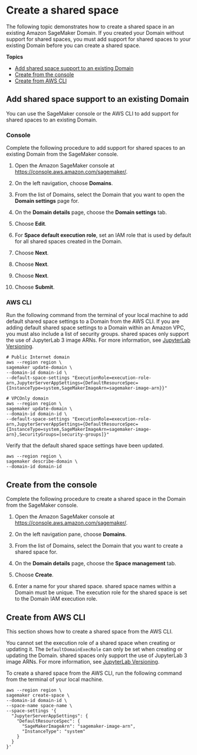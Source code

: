 # Create a shared space<a name="domain-space-create"></a>

 The following topic demonstrates how to create a shared space in an existing Amazon SageMaker Domain\. If you created your Domain without support for shared spaces, you must add support for shared spaces to your existing Domain before you can create a shared space\. 

**Topics**
+ [Add shared space support to an existing Domain](#domain-space-add)
+ [Create from the console](#domain-space-create-console)
+ [Create from AWS CLI](#domain-space-create-cli)

## Add shared space support to an existing Domain<a name="domain-space-add"></a>

 You can use the SageMaker console or the AWS CLI to add support for shared spaces to an existing Domain\. 

### Console<a name="domain-space-add-console"></a>

 Complete the following procedure to add support for shared spaces to an existing Domain from the SageMaker console\. 

1. Open the Amazon SageMaker console at [https://console\.aws\.amazon\.com/sagemaker/](https://console.aws.amazon.com/sagemaker/)\.

1.  On the left navigation, choose **Domains**\. 

1.  From the list of Domains, select the Domain that you want to open the **Domain settings** page for\. 

1.  On the **Domain details** page, choose the **Domain settings** tab\. 

1.  Choose **Edit**\. 

1.  For **Space default execution role**, set an IAM role that is used by default for all shared spaces created in the Domain\. 

1.  Choose **Next**\. 

1.  Choose **Next**\. 

1.  Choose **Next**\. 

1.  Choose **Submit**\. 

### AWS CLI<a name="domain-space-add-cli"></a>

 Run the following command from the terminal of your local machine to add default shared space settings to a Domain from the AWS CLI\. If you are adding default shared space settings to a Domain within an Amazon VPC, you must also include a list of security groups\. shared spaces only support the use of JupyterLab 3 image ARNs\. For more information, see [JupyterLab Versioning](studio-jl.md)\.

```
# Public Internet domain
aws --region region \
sagemaker update-domain \
--domain-id domain-id \
--default-space-settings "ExecutionRole=execution-role-arn,JupyterServerAppSettings={DefaultResourceSpec={InstanceType=system,SageMakerImageArn=sagemaker-image-arn}}"

# VPCOnly domain
aws --region region \
sagemaker update-domain \
--domain-id domain-id \
--default-space-settings "ExecutionRole=execution-role-arn,JupyterServerAppSettings={DefaultResourceSpec={InstanceType=system,SageMakerImageArn=sagemaker-image-arn},SecurityGroups=[security-groups]}"
```

 Verify that the default shared space settings have been updated\. 

```
aws --region region \
sagemaker describe-domain \
--domain-id domain-id
```

## Create from the console<a name="domain-space-create-console"></a>

 Complete the following procedure to create a shared space in the Domain from the SageMaker console\. 

1. Open the Amazon SageMaker console at [https://console\.aws\.amazon\.com/sagemaker/](https://console.aws.amazon.com/sagemaker/)\.

1.  On the left navigation pane, choose **Domains**\. 

1.  From the list of Domains, select the Domain that you want to create a shared space for\. 

1.  On the **Domain details** page, choose the **Space management** tab\. 

1.  Choose **Create**\. 

1.  Enter a name for your shared space\. shared space names within a Domain must be unique\. The execution role for the shared space is set to the Domain IAM execution role\. 

## Create from AWS CLI<a name="domain-space-create-cli"></a>

This section shows how to create a shared space from the AWS CLI\. 

You cannot set the execution role of a shared space when creating or updating it\. The `DefaultDomainExecRole` can only be set when creating or updating the Domain\. shared spaces only support the use of JupyterLab 3 image ARNs\. For more information, see [JupyterLab Versioning](studio-jl.md)\.

To create a shared space from the AWS CLI, run the following command from the terminal of your local machine\.

```
aws --region region \
sagemaker create-space \
--domain-id domain-id \
--space-name space-name \
--space-settings '{
  "JupyterServerAppSettings": {
    "DefaultResourceSpec": {
      "SageMakerImageArn": "sagemaker-image-arn",
      "InstanceType": "system"
    }
  }
}'
```